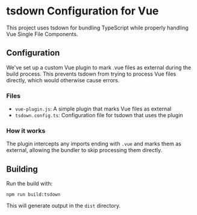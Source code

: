 # tsdown Configuration for Vue

This project uses tsdown for bundling TypeScript while properly handling Vue Single File Components.

## Configuration

We've set up a custom Vue plugin to mark .vue files as external during the build process. This prevents tsdown from trying to process Vue files directly, which would otherwise cause errors.

### Files
- `vue-plugin.js`: A simple plugin that marks Vue files as external
- `tsdown.config.ts`: Configuration file for tsdown that uses the plugin

### How it works
The plugin intercepts any imports ending with `.vue` and marks them as external, allowing the bundler to skip processing them directly.

## Building
Run the build with:
```
npm run build:tsdown
```

This will generate output in the `dist` directory. 